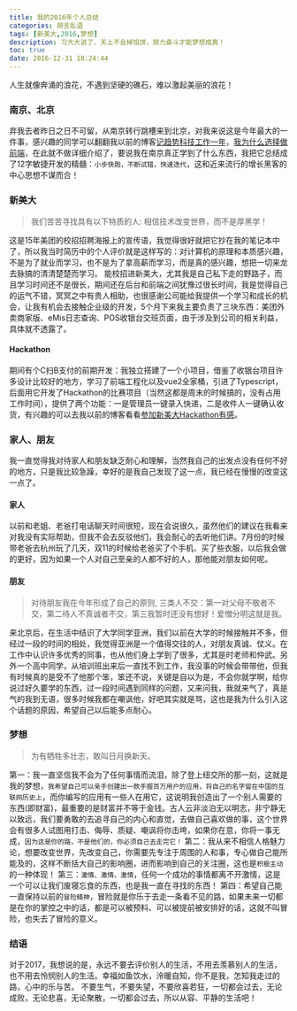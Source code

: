 ```yaml
---
title: 我的2016年个人总结
categories: 胡言乱语
tags: [新美大,2016,梦想]
description: 习大大说了，天上不会掉馅饼，努力奋斗才能梦想成真！
toc: true
date: 2016-12-31 18:24:44
---
```

人生就像奔涌的浪花，不遇到坚硬的礁石，难以激起美丽的浪花！
<!--more-->
### 南京、北京
弃我去者昨日之日不可留，从南京转行跳槽来到北京，对我来说这是今年最大的一件事，感兴趣的同学可以翻翻我以前的博客[记趋势科技工作一年](http://www.brucezhou.com/2016/07/12/%E8%AE%B0%E8%B6%8B%E5%8A%BF%E7%A7%91%E6%8A%80%E5%B7%A5%E4%BD%9C%E4%B8%80%E5%B9%B4/)，[我为什么选择做前端](http://www.brucezhou.com/2016/05/19/%E6%88%91%E4%B8%BA%E4%BB%80%E4%B9%88%E9%80%89%E6%8B%A9%E5%81%9A%E5%89%8D%E7%AB%AF/)，在此就不做详细介绍了，要说我在南京真正学到了什么东西，我把它总结成了12字敏捷开发的精髓：`小步快跑，不断试错，快速迭代`，这和近来流行的增长黑客的中心思想不谋而合！
### 新美大
> 我们苦苦寻找具有以下特质的人: 相信技术改变世界，而不是厚黑学！

这是15年美团的校招招聘海报上的宣传语，我觉得很好就把它抄在我的笔记本中了，所以我当时简历中的个人评价就是这样写的：对计算机的原理和本质感兴趣，不是为了就业而学习，也不是为了拿高薪而学习，而是真的感兴趣，想把一切来龙去脉搞的清清楚楚而学习。
能校招进新美大，尤其我是自己私下走的野路子，而且学习时间还不是很长，期间还在后台和前端之间犹豫过很长时间，我是觉得自己的运气不错，冥冥之中有贵人相助，也很感谢公司能给我提供一个学习和成长的机会，让我有机会去接触企业级的开发，5个月下来我主要负责了三块东西：美团外卖商家版、eMis日志查询、POS收银台交班页面，由于涉及到公司的相关利益，具体就不透露了。
#### Hackathon
期间有个C扫B支付的前期开发：我独立搭建了一个小项目，借鉴了收银台项目许多设计比较好的地方，学习了前端工程化以及vue2全家桶，引进了Typescript，后面用它开发了Hackathon的比赛项目（当然这都是周末的时候搞的，没有占用工作时间），提供了两个功能：一是管理员一键录入快递，二是收件人一键确认收货，有兴趣的可以去我以前的博客看看[参加新美大Hackathon有感](http://www.brucezhou.com/2016/12/17/%E5%8F%82%E5%8A%A0%E6%96%B0%E7%BE%8E%E5%A4%A7Hackathon%E6%9C%89%E6%84%9F/)。

### 家人、朋友
我一直觉得我对待家人和朋友缺乏耐心和理解，当然我自己的出发点没有任何不好的地方，只是我比较急躁，幸好的是我自己发现了这一点，我已经在慢慢的改变这一点了。
#### 家人
以前和老姐、老爸打电话聊天时间很短，现在会说很久，虽然他们的建议在我看来对我没有实际帮助，但我不会去反驳他们，我会耐心的去听他们讲。7月份的时候带老爸去杭州玩了几天，双11的时候给老爸买了个手机、买了些衣服，以后我会做的更好，因为如果一个人对自己至亲的人都不好的人，那他能对朋友如何呢。
#### 朋友
> 对待朋友我在今年形成了自己的原则, 三类人不交：第一对父母不敬者不交，第二待人不真诚者不交，第三我暂时还没有想好！爱憎分明这就是我。

来北京后，在生活中结识了大学同学亚洲，我们以前在大学的时候接触并不多，但经过一段的时间的相处，我觉得亚洲是一个值得交往的人，对朋友真诚、仗义。在工作中认识许多优秀的同事，也从他们身上学到了很多，尤其是时老师和仲武。另外一个高中同学，从培训班出来后一直找不到工作，我没事的时候会带带他，但我有时候真的是受不了他那个笨，笨还不说，关键是自以为是，不会你就学啊，给你说过好久要学的东西，过一段时间遇到同样的问题，又来问我，我就来气了，真是气的我到无语，很多时候我都在嘲讽他，好吧其实就是骂，这也是我为什么引入这个话题的原因，希望自己以后能多点耐心。

### 梦想
> 为有牺牲多壮志，敢叫日月换新天。

第一：我一直坚信我不会为了任何事情而流泪，除了登上纽交所的那一刻，这就是我的梦想，`我希望自己可以亲手创建出一款手握百万用户的应用，将自己的名字留在中国的互联网历史上`，而你编写的应用有一些人在用它，这说明我创造出了一个别人需要的东西(即财富)，最重要的是财富并不等于金钱。古人云非淡泊无以明志，非宁静无以致远，我们要勇敢的去追寻自己的内心和直觉，去做自己喜欢做的事，这个世界会有很多人试图用打击、侮辱、质疑、嘲讽将你击垮，如果你在意，你将一事无成，`因为这是你的路，不是他们的，你必须自己去走完它！`
第二：我从来不相信人格魅力论，想要改变世界，先改变自己，你需要先专注于周围的人和事，专心做自己能所能及的，这样不断括大自己的影响圈，进而影响到自己的关注圈，这也是`积极主动`的一种体现！
第三：`激情、激情、激情`，任何一个成功的事情都离不开激情，这是一个可以让我们废寝忘食的东西，也是我一直在寻找的东西！
第四：希望自己能一直保持以前的`冒险精神`，冒险就是你乐于去走一条看不见的路，如果未来一切都是在你的掌控之中的话，都是可以被预料、可以被提前被安排好的话，这就不叫冒险，也失去了冒险的意义。

### 结语
对于2017，我想说的是，永远不要去评价别人的生活，不用去羡慕别人的生活，也不用去怜悯别人的生活。幸福如鱼饮水，泠暖自知，你不是我，怎知我走过的路，心中的乐与苦。
不要生气，不要失望，不要欣喜若狂，一切都会过去，无论成败，无论悲喜，无论聚散，一切都会过去，所以从容、平静的生活吧！

